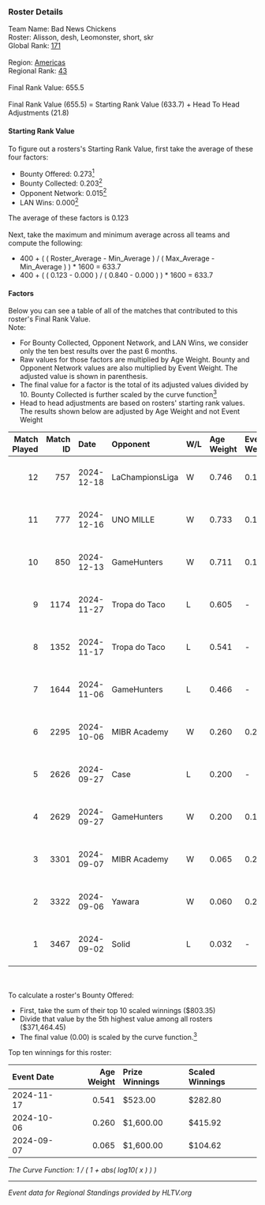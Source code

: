 ### Roster Details<br />
Team Name: Bad News Chickens<br />
Roster: Alisson, desh, Leomonster, short, skr<br />
Global Rank: [171](../../standings_global_2025_02_24.md)<br />
<br />
Region: [Americas]( ../../standings_americas_2025_02_24.md)<br />
Regional Rank: [43]( ../../standings_americas_2025_02_24.md)<br />
<br />
Final Rank Value:  655.5<br />
<br />
Final Rank Value (655.5) = Starting Rank Value (633.7) + Head To Head Adjustments (21.8)<br />

#### Starting Rank Value<br />
To figure out a rosters's Starting Rank Value, first take the average of these four factors:<br />
- Bounty Offered: 0.273[<sup>1</sup>](#table2)
- Bounty Collected: 0.203[<sup>2</sup>](#table1)
- Opponent Network: 0.015[<sup>2</sup>](#table1)
- LAN Wins: 0.000[<sup>2</sup>](#table1)

The average of these factors is 0.123<br />
<br />
Next, take the maximum and minimum average across all teams and compute the following:<br />
- 400 + ( ( Roster_Average - Min_Average ) / ( Max_Average - Min_Average ) ) * 1600 = 633.7
- 400 + ( ( 0.123 - 0.000 ) / ( 0.840 - 0.000 ) ) * 1600 = 633.7


#### Factors<br />
Below you can see a table of all of the matches that contributed to this roster's Final Rank Value.<br />
Note:<br />

- For Bounty Collected, Opponent Network, and LAN Wins, we consider only the ten best results over the past 6 months.
- Raw values for those factors are multiplied by Age Weight. Bounty and Opponent Network values are also multiplied by Event Weight. The adjusted value is shown in parenthesis.
- The final value for a factor is the total of its adjusted values divided by 10. Bounty Collected is further scaled by the curve function[<sup>3</sup>](#curveFunction)
- Head to head adjustments are based on rosters' starting rank values. The results shown below are adjusted by Age Weight and not Event Weight
<span id="table1"></span><br />


| Match Played | Match ID | Date       | Opponent        | W/L | Age Weight | Event Weight | Bounty Collected | Opponent Network | LAN Wins  | H2H Adj. | Roster                                |
| -: | -: | :- | :- | :- | :- | :- | :- | :- | :- | -: | :- |
|           12 |      757 | 2024-12-18 | LaChampionsLiga | W   | 0.746      | 0.143        | 0.003 (0.000)    | 0.205 (0.022)    | 0 (0.000) |    10.41 | Alisson, desh, Leomonster, short, skr |
|           11 |      777 | 2024-12-16 | UNO MILLE       | W   | 0.733      | 0.143        | 0.006 (0.001)    | 0.415 (0.043)    | 0 (0.000) |    13.29 | Alisson, desh, Leomonster, short, skr |
|           10 |      850 | 2024-12-13 | GameHunters     | W   | 0.711      | 0.143        | 0.001 (0.000)    | 0.387 (0.039)    | 0 (0.000) |    12.50 | Alisson, desh, Leomonster, short, skr |
|            9 |     1174 | 2024-11-27 | Tropa do Taco   | L   | 0.605      | -            | -                | -                | -         |    -7.03 | Alisson, desh, Leomonster, short, skr |
|            8 |     1352 | 2024-11-17 | Tropa do Taco   | L   | 0.541      | -            | -                | -                | -         |    -7.02 | Alisson, desh, Leomonster, short, skr |
|            7 |     1644 | 2024-11-06 | GameHunters     | L   | 0.466      | -            | -                | -                | -         |    -6.88 | Alisson, desh, Leomonster, short, skr |
|            6 |     2295 | 2024-10-06 | MIBR Academy    | W   | 0.260      | 0.270        | 0.001 (0.000)    | 0.335 (0.024)    | 0 (0.000) |     4.31 | Alisson, desh, Leomonster, short, skr |
|            5 |     2626 | 2024-09-27 | Case            | L   | 0.200      | -            | -                | -                | -         |    -2.83 | Alisson, desh, Leomonster, short, skr |
|            4 |     2629 | 2024-09-27 | GameHunters     | W   | 0.200      | 0.143        | 0.001 (0.000)    | 0.387 (0.011)    | 0 (0.000) |     3.24 | Alisson, desh, Leomonster, short, skr |
|            3 |     3301 | 2024-09-07 | MIBR Academy    | W   | 0.065      | 0.270        | 0.001 (0.000)    | 0.335 (0.006)    | 0 (0.000) |     1.09 | Alisson, desh, Leomonster, short, skr |
|            2 |     3322 | 2024-09-06 | Yawara          | W   | 0.060      | 0.270        | 0.002 (0.000)    | 0.391 (0.006)    | 0 (0.000) |     1.05 | Alisson, desh, Leomonster, short, skr |
|            1 |     3467 | 2024-09-02 | Solid           | L   | 0.032      | -            | -                | -                | -         |    -0.27 | Alisson, desh, Leomonster, short, skr |

<br />
<span id="table2"></span><br />
To calculate a roster's Bounty Offered:<br />

- First, take the sum of their top 10 scaled winnings ($803.35)
- Divide that value by the 5th highest value among all rosters ($371,464.45)
- The final value (0.00) is scaled by the curve function.[<sup>3</sup>](#curveFunction)

Top ten winnings for this roster:<br />

| Event Date | Age Weight | Prize Winnings | Scaled Winnings |
| :- | -: | :- | :- |
| 2024-11-17 |      0.541 | $523.00        | $282.80         |
| 2024-10-06 |      0.260 | $1,600.00      | $415.92         |
| 2024-09-07 |      0.065 | $1,600.00      | $104.62         |


<span id="curveFunction"></span>_The Curve Function: 1 / ( 1 + abs( log10( x ) ) )_<br />

---
_Event data for Regional Standings provided by HLTV.org_<br />
